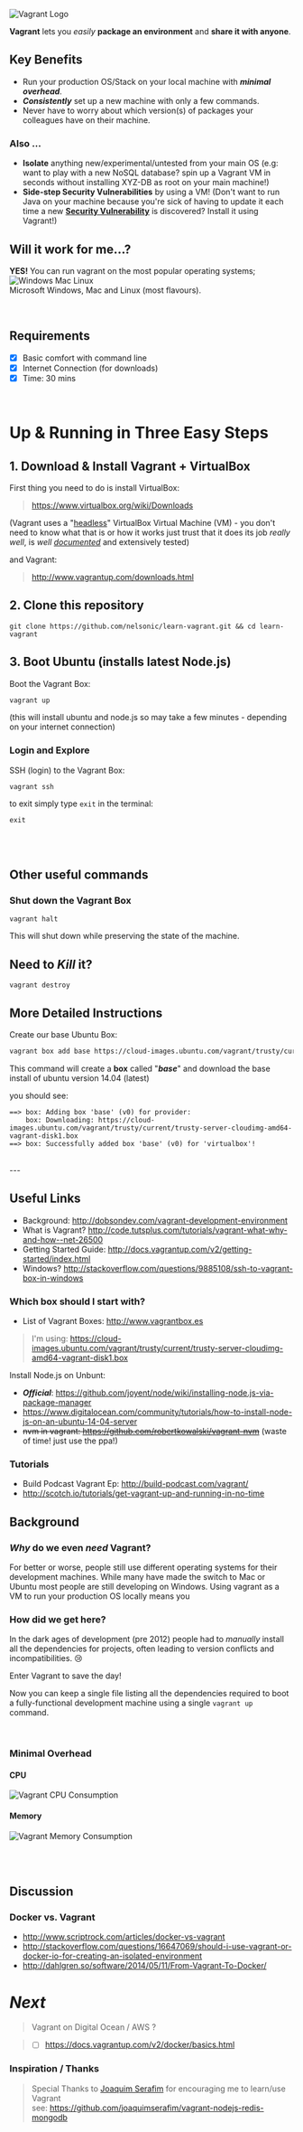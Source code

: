 ![Vagrant Logo](http://i.imgur.com/W65dAcT.png)

**Vagrant** lets you *easily* **package an environment** and **share
it with anyone**. <br />

## Key Benefits

- Run your production OS/Stack on your local machine with ***minimal overhead***. <br />
- ***Consistently*** set up a new machine with only a few commands. <br />
- Never have to worry about which version(s) of packages your colleagues have on their machine.

### Also ...

- **Isolate** anything new/experimental/untested from your main OS
(e.g: want to play with a new NoSQL database? spin up a Vagrant VM
  in seconds without installing XYZ-DB as root on your main machine!)
- **Side-step Security Vulnerabilities** by using a VM! (Don't want to run Java on your machine because you're sick of
having to update it each time a new
[**Security Vulnerability**](http://krebsonsecurity.com/2014/04/critical-java-update-plugs-37-security-holes/)
is discovered? Install it using Vagrant!)

## Will it work for me...?

**YES!** You can run vagrant on the most popular operating systems; <br />
![Windows Mac Linux](http://i.imgur.com/FONmZxp.png) <br />
Microsoft Windows, Mac and Linux (most flavours).

<br />

## Requirements

- [x] Basic comfort with command line
- [x] Internet Connection (for downloads)
- [x] Time: 30 mins

<br />

# Up & Running in Three Easy Steps

## 1. Download & Install Vagrant + VirtualBox

First thing you need to do is install VirtualBox:

> https://www.virtualbox.org/wiki/Downloads

(Vagrant uses a "[headless](http://en.wikipedia.org/wiki/Headless_computer)"
VirtualBox Virtual Machine (VM) - you don't need to know what that is or how it works
just trust that it does its job *really well*, is *well
[documented](https://www.virtualbox.org/wiki/Technical_documentation)*
and extensively tested)

and Vagrant:

> http://www.vagrantup.com/downloads.html

## 2. Clone this repository

```
git clone https://github.com/nelsonic/learn-vagrant.git && cd learn-vagrant
```

## 3. Boot Ubuntu (installs latest Node.js)

Boot the Vagrant Box:
```sh
vagrant up
```
(this will install ubuntu and node.js so may take a few minutes -
  depending on your internet connection)

### Login and Explore

SSH (login) to the Vagrant Box:
```
vagrant ssh
```

to exit simply type `exit` in the terminal:
```
exit
```


<br /><br />

## Other useful commands

### Shut down the Vagrant Box

```
vagrant halt
```
This will shut down while preserving the state of the machine.

## Need to *Kill* it?

```
vagrant destroy
```



## More Detailed Instructions

Create our base Ubuntu Box:

```sh
vagrant box add base https://cloud-images.ubuntu.com/vagrant/trusty/current/trusty-server-cloudimg-amd64-vagrant-disk1.box
```

This command will create a **box** called "***base***" and
download the base install of ubuntu version 14.04 (latest)

you should see:
```
==> box: Adding box 'base' (v0) for provider:
    box: Downloading: https://cloud-images.ubuntu.com/vagrant/trusty/current/trusty-server-cloudimg-amd64-vagrant-disk1.box
==> box: Successfully added box 'base' (v0) for 'virtualbox'!
```

<br />
---
<br />


## Useful Links

- Background: http://dobsondev.com/vagrant-development-environment
- What is Vagrant? http://code.tutsplus.com/tutorials/vagrant-what-why-and-how--net-26500
- Getting Started Guide: http://docs.vagrantup.com/v2/getting-started/index.html
- Windows? http://stackoverflow.com/questions/9885108/ssh-to-vagrant-box-in-windows

### Which box should I start with?

- List of Vagrant Boxes: http://www.vagrantbox.es

> I'm using: https://cloud-images.ubuntu.com/vagrant/trusty/current/trusty-server-cloudimg-amd64-vagrant-disk1.box


Install Node.js on Unbunt:
- ***Official***: https://github.com/joyent/node/wiki/installing-node.js-via-package-manager
- https://www.digitalocean.com/community/tutorials/how-to-install-node-js-on-an-ubuntu-14-04-server
- ~~nvm in vagrant: https://github.com/robertkowalski/vagrant-nvm~~ (waste of time! just use the ppa!)

### Tutorials

- Build Podcast Vagrant Ep: http://build-podcast.com/vagrant/
- http://scotch.io/tutorials/get-vagrant-up-and-running-in-no-time



## Background

### *Why* do we even *need* Vagrant?

For better or worse, people still use different operating systems
for their development machines. While many have made the switch to
Mac or Ubuntu most people are still developing on Windows.
Using vagrant as a VM to run your production OS locally means you

### How did we get here?

In the dark ages of development (pre 2012) people had to *manually*
install all the dependencies for projects, often leading to version
conflicts and incompatibilities. :cry:

Enter Vagrant to save the day!

Now you can keep a single file listing all the dependencies required
to boot a fully-functional development machine using a single
`vagrant up` command.

<br />

### Minimal Overhead

#### CPU

![Vagrant CPU Consumption](http://i.imgur.com/3NjE9gY.png)

#### Memory

![Vagrant Memory Consumption](http://i.imgur.com/E6f4OJb.png)

<br />
<br />


## Discussion

### Docker vs. Vagrant

- http://www.scriptrock.com/articles/docker-vs-vagrant
- http://stackoverflow.com/questions/16647069/should-i-use-vagrant-or-docker-io-for-creating-an-isolated-environment
- http://dahlgren.so/software/2014/05/11/From-Vagrant-To-Docker/



# *Next*

> Vagrant on Digital Ocean / AWS ?

> - [ ] https://docs.vagrantup.com/v2/docker/basics.html

### Inspiration / Thanks

> Special Thanks to [Joaquim Serafim](https://github.com/joaquimserafim)
for encouraging me to learn/use Vagrant <br />
see: https://github.com/joaquimserafim/vagrant-nodejs-redis-mongodb
